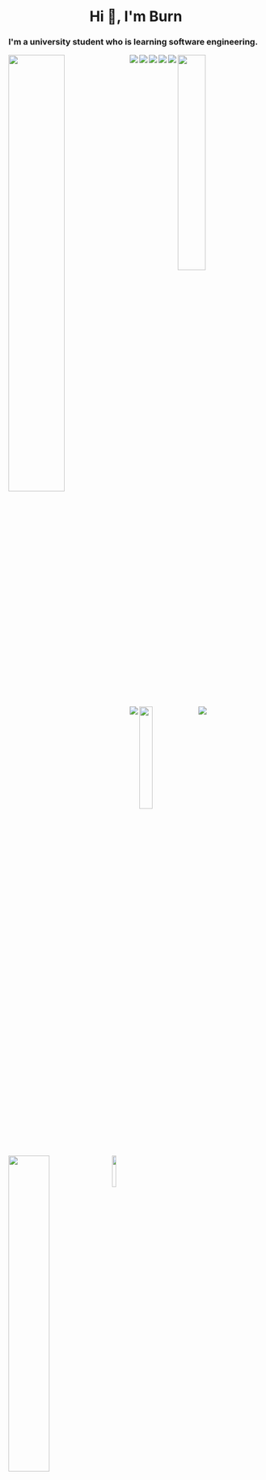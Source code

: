 <h1 align="center">Hi 👋, I'm Burn</h1>
<h3 align="left">I'm a university student who is learning software engineering.</h3>
<img align="left" width="47%" src="https://github-readme-stats.vercel.app/api?username=burn-e-e&show_icons=true&theme=dark#gh-dark-mode-only"/>

<img align="center" width="33%" src="https://github-readme-stats.vercel.app/api/top-langs/?username=burn-e-e"/>

<img align="left" src="https://img.shields.io/badge/c-%2300599C.svg?style=for-the-badge&logo=c&logoColor=white"/>
<img align="left" src="https://img.shields.io/badge/c++-%2300599C.svg?style=for-the-badge&logo=c%2B%2B&logoColor=white"/>
<img align="left" src="https://img.shields.io/badge/c%23-%23239120.svg?style=for-the-badge&logo=c-sharp&logoColor=white"/>

<img align="left" src="https://img.shields.io/badge/html5-%23E34F26.svg?style=for-the-badge&logo=html5&logoColor=white"/>
<img align="left" src="https://img.shields.io/badge/css3-%231572B6.svg?style=for-the-badge&logo=css3&logoColor=white"/>
<img align="left" src="https://img.shields.io/badge/javascript-%23323330.svg?style=for-the-badge&logo=javascript&logoColor=%23F7DF1E"/>

<img align="center" src="https://img.shields.io/badge/Windows-0078D6?style=for-the-badge&logo=windows&logoColor=white"/>


<img align="left" width="22.72%" src="https://64.media.tumblr.com/fa72e74c09f9ce4dc79a3ee2800556fb/tumblr_mih87o6NqE1rn98vpo1_500.gifv"/>
<img align="left" width="40%" src="https://steamuserimages-a.akamaihd.net/ugc/878624711068504012/D0C8B187C6D70CBF620E5DBFA1EE899CC714804C/?imw=5000&imh=5000&ima=fit&impolicy=Letterbox&imcolor=%23000000&letterbox=false"/>
<img align="left" width="12.7%" src="https://media.tenor.com/VD-L5aopcuoAAAAM/mr-incredible-becoming-canny.gif"/>
